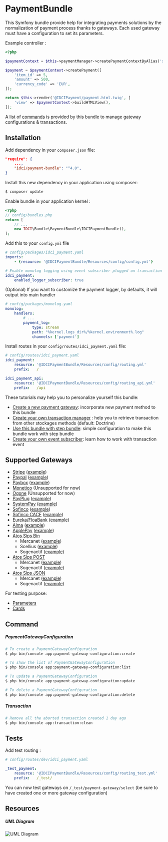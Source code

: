 # PaymentBundle

This Symfony bundle provide help for integrating payments solutions by the normalization of payment process thanks to gateways. Each used gateway must have a configuration to set its parameters.

Example controller :

```php
<?php

$paymentContext = $this->paymentManager->createPaymentContextByAlias('stripe_test'); // raw alias

$payment = $paymentContext->createPayment([
    'item_id' => 5,
    'amount' => 500,
    'currency_code' => 'EUR',
]);

return $this->render('@IDCIPayment/payment.html.twig', [
    'view' => $paymentContext->buildHTMLView(),
]);
```

A list of [commands](#command) is provided by this bundle to manage gateway configurations & transactions.

Installation
------------

Add dependency in your ```composer.json``` file:

```json
"require": {
    ...,
    "idci/payment-bundle": "^4.0",
}
```

Install this new dependency in your application using composer:

```bash
$ composer update
```

Enable bundle in your application kernel :

```php
<?php
// config/bundles.php
return [
    // ...
    new IDCI\Bundle\PaymentBundle\IDCIPaymentBundle(),
];
```

Add this to your ```config.yml``` file

```yaml
# config/packages/idci_payment.yaml
imports:
    - {resource: '@IDCIPaymentBundle/Resources/config/config.yml'}

# Enable monolog logging using event subscriber plugged on transaction state changes
idci_payment:
    enabled_logger_subscriber: true

```

(Optional) If you want to customize the payment logger, by defaults, it will output into main handler

```yaml
# config/packages/monolog.yaml
monolog:
    handlers:
        # ...
        payment_log:
            type: stream
            path: "%kernel.logs_dir%/%kernel.environment%.log"
            channels: ['payment']
```

Install routes in your ```config/routes/idci_payment.yaml``` file:

```yaml
# config/routes/idci_payment.yaml
idci_payment:
    resource: '@IDCIPaymentBundle/Resources/config/routing.yml'
    prefix:   /

idci_payment_api:
    resource: '@IDCIPaymentBundle/Resources/config/routing_api.yml'
    prefix:   /api
```

These tutorials may help you to personalize yourself this bundle:

- [Create a new payment gateway](./Resources/docs/create-your-payment-gateway.md): incorporate new payment method to this bundle
- [Create your own transaction manager](./Resources/docs/create-your-transaction-manager.md) : help you to retrieve transaction from other stockages methods (default: Doctrine)
- [Use this bundle with step bundle](./Resources/docs/use-step-bundle.md): simple configuration to make this bundle work with step bundle
- [Create your own event subscriber](./Resources/docs/create-your-event-subscriber.md): learn how to work with transaction event

Supported Gateways
------------------

* [Stripe](./Gateway/StripePaymentGateway.php) ([example](./Resources/docs/example/stripe.md))
* [Paypal](./Gateway/PaypalPaymentGateway.php) ([example](./Resources/docs/example/paypal.md))
* [Paybox](./Gateway/PayboxPaymentGateway.php) ([example](./Resources/docs/example/paybox.md))
* [Monetico](./Gateway/MoneticoPaymentGateway.php) (Unsupported for now)
* [Ogone](./Gateway/OgonePaymentGateway.php) (Unsupported for now)
* [PayPlug](./Gateway/PayPlugPaymentGateway.php) ([example](./Resources/docs/example/payplug.md))
* [SystemPay](./Gateway/SystemPayPaymentGateway.php) ([example](./Resources/docs/example/systempay.md))
* [Sofinco](./Gateway/SofincoPaymentGateway.php) ([example](./Resources/docs/example/sofinco.md))
* [Sofinco CACF](./Gateway/SofincoCACFPaymentGateway.php) ([example](./Resources/docs/example/sofinco-cacf.md))
* [Eureka/FloaBank](./Gateway/EurekaPaymentGateway.php) ([example](./Resources/docs/example/eureka.md))
* [Alma](./Gateway/AlmaPaymentGateway.php) ([example](./Resources/docs/example/alma.md))
* [ApplePay](./Gateway/ApplePayPaymentGateway.php) ([example](./Resources/docs/example/apple-pay.md))
* [Atos Sips Bin](./Gateway/AtosSipsBinPaymentGateway.php)
    * Mercanet ([example](./Resources/docs/example/mercanet-bin.md))
    * Scellius ([example](./Resources/docs/example/scellius-bin.md))
    * Sogenactif ([example](./Resources/docs/example/sogenactif-bin.md))
* [Atos Sips POST](./Gateway/AtosSipsPostPaymentGateway.php)
    * Mercanet ([example](./Resources/docs/example/mercanet-post.md))
    * Sogenactif ([example](./Resources/docs/example/sogenactif-post.md))
* [Atos Sips JSON](./Gateway/AtosSipsJsonPaymentGateway.php)
    * Mercanet ([example](./Resources/docs/example/mercanet-json.md))
    * Sogenactif ([example](./Resources/docs/example/sogenactif-json.md))

For testing purpose:
- [Parameters](./Resources/docs/test-parameters.md)
- [Cards](./Resources/docs/test-cards.md)

Command
-------

##### PaymentGatewayConfiguration

```bash
# To create a PaymentGatewayConfiguration
$ php bin/console app:payment-gateway-configuration:create

# To show the list of PaymentGatewayConfiguration
$ php bin/console app:payment-gateway-configuration:list

# To update a PaymentGatewayConfiguration
$ php bin/console app:payment-gateway-configuration:update

# To delete a PaymentGatewayConfiguration
$ php bin/console app:payment-gateway-configuration:delete
```

##### Transaction

```bash
# Remove all the aborted transaction created 1 day ago
$ php bin/console app:transaction:clean
```

Tests
-----

Add test routing :

```yaml
# config/routes/dev/idci_payment.yaml

_test_payment:
    resource: '@IDCIPaymentBundle/Resources/config/routing_test.yml'
    prefix:   /_test/

```

You can now test gateways on ```/_test/payment-gateway/select``` (be sure to have created one or more gateway configuration)

Resources
---------

##### UML Diagram

![UML Diagram](./Resources/docs/uml-schema.png)
